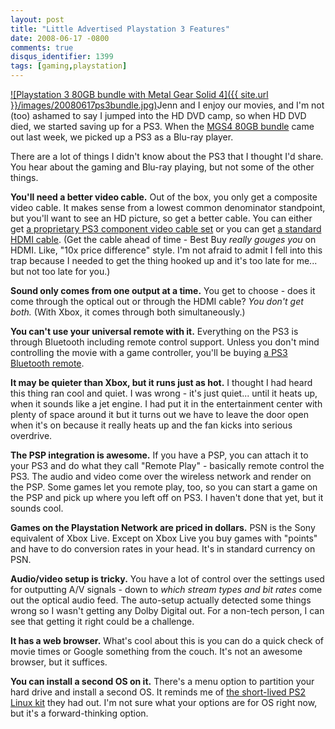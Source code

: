 ```yaml
---
layout: post
title: "Little Advertised Playstation 3 Features"
date: 2008-06-17 -0800
comments: true
disqus_identifier: 1399
tags: [gaming,playstation]
---
```

[![Playstation 3 80GB bundle with Metal Gear Solid
4]({{ site.url }}/images/20080617ps3bundle.jpg)](http://www.amazon.com/gp/product/B0014WJ78E?ie=UTF8&tag=mhsvortex&linkCode=as2&camp=1789&creative=9325&creativeASIN=B0014WJ78E)Jenn
and I enjoy our movies, and I'm not (too) ashamed to say I jumped into
the HD DVD camp, so when HD DVD died, we started saving up for a PS3.
When the [MGS4 80GB
bundle](http://www.amazon.com/gp/product/B0014WJ78E?ie=UTF8&tag=mhsvortex&linkCode=as2&camp=1789&creative=9325&creativeASIN=B0014WJ78E)
came out last week, we picked up a PS3 as a Blu-ray player.

There are a lot of things I didn't know about the PS3 that I thought I'd
share. You hear about the gaming and Blu-ray playing, but not some of
the other things.

**You'll need a better video cable.** Out of the box, you only get a
composite video cable. It makes sense from a lowest common denominator
standpoint, but you'll want to see an HD picture, so get a better cable.
You can either get [a proprietary PS3 component video cable
set](http://www.amazon.com/gp/product/B000MIXFWA?ie=UTF8&tag=mhsvortex&linkCode=as2&camp=1789&creative=9325&creativeASIN=B000MIXFWA)
or you can get [a standard HDMI
cable](http://www.amazon.com/gp/product/B0007SLHYI?ie=UTF8&tag=mhsvortex&linkCode=as2&camp=1789&creative=9325&creativeASIN=B0007SLHYI).
(Get the cable ahead of time - Best Buy *really gouges you* on HDMI.
Like, "10x price difference" style. I'm not afraid to admit I fell into
this trap because I needed to get the thing hooked up and it's too late
for me... but not too late for you.)

**Sound only comes from one output at a time.** You get to choose - does
it come through the optical out or through the HDMI cable? *You don't
get both.* (With Xbox, it comes through both simultaneously.)

**You can't use your universal remote with it.** Everything on the PS3
is through Bluetooth including remote control support. Unless you don't
mind controlling the movie with a game controller, you'll be buying [a
PS3 Bluetooth
remote](http://www.amazon.com/gp/product/B000M17AVO?ie=UTF8&tag=mhsvortex&linkCode=as2&camp=1789&creative=9325&creativeASIN=B000M17AVO).

**It may be quieter than Xbox, but it runs just as hot.** I thought I
had heard this thing ran cool and quiet. I was wrong - it's just
quiet... until it heats up, when it sounds like a jet engine. I had put
it in the entertainment center with plenty of space around it but it
turns out we have to leave the door open when it's on because it really
heats up and the fan kicks into serious overdrive.

**The PSP integration is awesome.** If you have a PSP, you can attach it
to your PS3 and do what they call "Remote Play" - basically remote
control the PS3. The audio and video come over the wireless network and
render on the PSP. Some games let you remote play, too, so you can start
a game on the PSP and pick up where you left off on PS3. I haven't done
that yet, but it sounds cool.

**Games on the Playstation Network are priced in dollars.** PSN is the
Sony equivalent of Xbox Live. Except on Xbox Live you buy games with
"points" and have to do conversion rates in your head. It's in standard
currency on PSN.

**Audio/video setup is tricky.** You have a lot of control over the
settings used for outputting A/V signals - down to *which stream types
and bit rates* come out the optical audio feed. The auto-setup actually
detected some things wrong so I wasn't getting any Dolby Digital out.
For a non-tech person, I can see that getting it right could be a
challenge.

**It has a web browser.** What's cool about this is you can do a quick
check of movie times or Google something from the couch. It's not an
awesome browser, but it suffices.

**You can install a second OS on it.** There's a menu option to
partition your hard drive and install a second OS. It reminds me of [the
short-lived PS2 Linux kit](http://playstation2-linux.com/) they had out.
I'm not sure what your options are for OS right now, but it's a
forward-thinking option.

